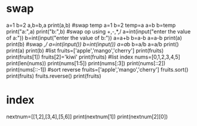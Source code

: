 # swap
a=1
b=2
a,b=b,a
print(a,b)
#swap temp
a=1
b=2
temp=a
a=b
b=temp
print("a:",a)
print("b:",b)
#swap op using +,-,*,/
a=int(input("enter the value of a:"))
b=int(input("enter the value of b:"))
a=a+b
b=a-b
a=a-b
print(a)
print(b)
#swap *,/
a=int(input())
b=int(input())
a=a*b
b=a/b
a=a/b
print()
print(a)
print(b)
#list
fruits=['apple','mango','cherry']
print(fruits)
print(fruits[1])
fruits[2]='kiwi'
print(fruits)
#list index
nums=[0,1,2,3,4,5]
print(len(nums))
print(nums[1:5])
print(nums[:3])
print(nums[::2])
print(nums[::-1])
#sort reverse
fruits=['apple','mango','cherry']
fruits.sort()
print(fruits)
fruits.reverse()
print(fruits)
# index
nextnum=[[1,2],[3,4],[5,6]]
print(nextnum[1])
print(nextnum[2][0])
